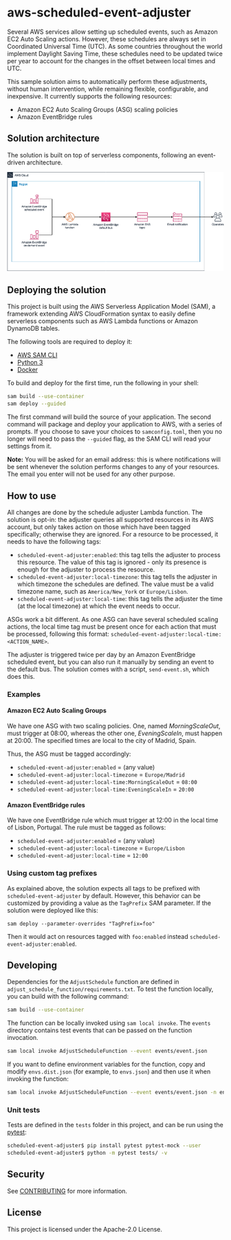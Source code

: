 # aws-scheduled-event-adjuster

Several AWS services allow setting up scheduled events, such as Amazon EC2 Auto Scaling actions. However, these schedules are always set in Coordinated Universal Time (UTC). As some countries throughout the world implement Daylight Saving Time, these schedules need to be updated twice per year to account for the changes in the offset between local times and UTC.

This sample solution aims to automatically perform these adjustments, without human intervention, while remaining flexible, configurable, and inexpensive. It currently supports the following resources:

* Amazon EC2 Auto Scaling Groups (ASG) scaling policies
* Amazon EventBridge rules

## Solution architecture

The solution is built on top of serverless components, following an event-driven architecture.

![](architecture_diagram.png)

## Deploying the solution

This project is built using the AWS Serverless Application Model (SAM), a framework extending AWS CloudFormation syntax to easily define serverless components such as AWS Lambda functions or Amazon DynamoDB tables.

The following tools are required to deploy it:

* [AWS SAM CLI](https://docs.aws.amazon.com/serverless-application-model/latest/developerguide/serverless-sam-cli-install.html)
* [Python 3](https://www.python.org/downloads/)
* [Docker](https://hub.docker.com/search/?type=edition&offering=community)

To build and deploy for the first time, run the following in your shell:

```bash
sam build --use-container
sam deploy --guided
```

The first command will build the source of your application. The second command will package and deploy your application to AWS, with a series of prompts. If you choose to save your choices to `samconfig.toml`, then you no longer will need to pass the `--guided` flag, as the SAM CLI will read your settings from it.

**Note:** You will be asked for an email address: this is where notifications will be sent whenever the solution performs changes to any of your resources. The email you enter will not be used for any other purpose.

## How to use

All changes are done by the schedule adjuster Lambda function. The solution is opt-in: the adjuster queries all supported resources in its AWS account, but only takes action on those which have been tagged specifically; otherwise they are ignored. For a resource to be processed, it needs to have the following tags:

* `scheduled-event-adjuster:enabled`: this tag tells the adjuster to process this resource. The value of this tag is ignored - only its presence is enough for the adjuster to process the resource.
* `scheduled-event-adjuster:local-timezone`: this tag tells the adjuster in which timezone the schedules are defined. The value must be a valid timezone name, such as `America/New_York` or `Europe/Lisbon`.
* `scheduled-event-adjuster:local-time`: this tag tells the adjuster the time (at the local timezone) at which the event needs to occur.

ASGs work a bit different. As one ASG can have several scheduled scaling actions, the local time tag must be present once for each action that must be processed, following this format: `scheduled-event-adjuster:local-time:<ACTION_NAME>`.

The adjuster is triggered twice per day by an Amazon EventBridge scheduled event, but you can also run it manually by sending an event to the default bus. The solution comes with a script, `send-event.sh`, which does this.

### Examples

#### Amazon EC2 Auto Scaling Groups

We have one ASG with two scaling policies. One, named _MorningScaleOut_, must trigger at 08:00, whereas the other one, _EveningScaleIn_, must happen at 20:00. The specified times are local to the city of Madrid, Spain.

Thus, the ASG must be tagged accordingly:

* `scheduled-event-adjuster:enabled` = (any value)
* `scheduled-event-adjuster:local-timezone` = `Europe/Madrid`
* `scheduled-event-adjuster:local-time:MorningScaleOut` = `08:00`
* `scheduled-event-adjuster:local-time:EveningScaleIn` = `20:00`

#### Amazon EventBridge rules

We have one EventBridge rule which must trigger at 12:00 in the local time of Lisbon, Portugal. The rule must be tagged as follows:

* `scheduled-event-adjuster:enabled` = (any value)
* `scheduled-event-adjuster:local-timezone` = `Europe/Lisbon`
* `scheduled-event-adjuster:local-time` = `12:00`

### Using custom tag prefixes

As explained above, the solution expects all tags to be prefixed with `scheduled-event-adjuster` by default. However, this behavior can be customized by providing a value as the `TagPrefix` SAM parameter. If the solution were deployed like this:

```
sam deploy --parameter-overrides "TagPrefix=foo"
```

Then it would act on resources tagged with `foo:enabled` instead `scheduled-event-adjuster:enabled`.

## Developing

Dependencies for the `AdjustSchedule` function are defined in `adjust_schedule_function/requirements.txt`. To test the function locally, you can build with the following command:

```bash
sam build --use-container
```

The function can be locally invoked using `sam local invoke`. The `events` directory contains test events that can be passed on the function invocation.

```bash
sam local invoke AdjustScheduleFunction --event events/event.json
```

If you want to define environment variables for the function, copy and modify `envs.dist.json` (for example, to `envs.json`) and then use it when invoking the function:

```bash
sam local invoke AdjustScheduleFunction --event events/event.json -n envs.json
```

### Unit tests

Tests are defined in the `tests` folder in this project, and can be run using the [pytest](https://docs.pytest.org/en/latest/):

```bash
scheduled-event-adjuster$ pip install pytest pytest-mock --user
scheduled-event-adjuster$ python -m pytest tests/ -v
```

## Security

See [CONTRIBUTING](CONTRIBUTING.md#security-issue-notifications) for more information.

## License

This project is licensed under the Apache-2.0 License.
